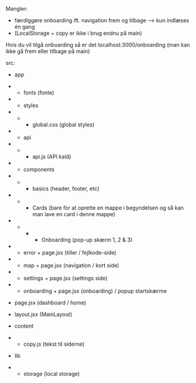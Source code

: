 Mangler: 
- færdiggøre onboarding ift. navigation frem og tilbage --> kun indlæses én gang 
- (LocalStorage + copy er ikke i brug endnu på main)

Hvis du vil tilgå onboarding så er det localhost:3000/onboarding (man kan ikke gå frem eller tilbage på main)




src: 
- app 
- - fonts (fonte)
- - styles 
- - - global.css (global styles)
- - api
- - - api.js (API kald)
- - components 
- - - basics (header, footer, etc)
- - - Cards (bare for at oprette en mappe i begyndelsen og så kan man lave en card i denne mappe)
- - - - Onboarding (pop-up skærm 1, 2 & 3)
- - error + page.jsx (tiller / fejlkode-side)
- - map + page.jsx (navigation / kort side)
- - settings + page.jsx (settings side)
- - onboarding + page.jsx (onboarding) / popup startskærme 
- page.jsx (dashboard / home)
- layout.jsx (MainLayout)
- content
- - copy.js (tekst til siderne)

- lib 
- - storage (local storage)
